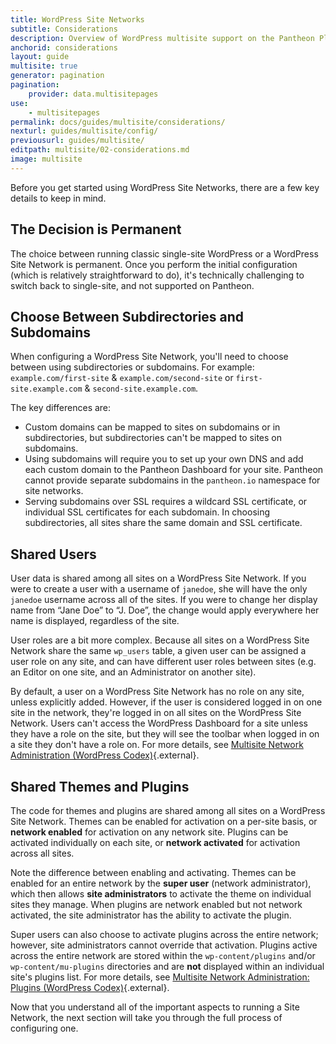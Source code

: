 ```yaml
---
title: WordPress Site Networks
subtitle: Considerations
description: Overview of WordPress multisite support on the Pantheon Platform.
anchorid: considerations
layout: guide
multisite: true
generator: pagination
pagination:
    provider: data.multisitepages
use:
    - multisitepages
permalink: docs/guides/multisite/considerations/
nexturl: guides/multisite/config/
previousurl: guides/multisite/
editpath: multisite/02-considerations.md
image: multisite
---
```

Before you get started using WordPress Site Networks, there are a few key details to keep in mind.

## The Decision is Permanent
The choice between running classic single-site WordPress or a WordPress Site Network is permanent. Once you perform the initial configuration (which is relatively straightforward to do), it's technically challenging to switch back to single-site, and not supported on Pantheon.

## Choose Between Subdirectories and Subdomains
When configuring a WordPress Site Network, you'll need to choose between using subdirectories or subdomains. For example: `example.com/first-site` & `example.com/second-site` or `first-site.example.com` & `second-site.example.com`.

The key differences are:

- Custom domains can be mapped to sites on subdomains or in subdirectories, but subdirectories can't be mapped to sites on subdomains.
- Using subdomains will require you to set up your own DNS and add each custom domain to the Pantheon Dashboard for your site. Pantheon cannot provide separate subdomains in the `pantheon.io` namespace for site networks.
- Serving subdomains over SSL requires a wildcard SSL certificate, or individual SSL certificates for each subdomain. In choosing subdirectories, all sites share the same domain and SSL certificate.

## Shared Users
User data is shared among all sites on a WordPress Site Network. If you were to create a user with a username of `janedoe`, she will have the only `janedoe` username across all of the sites. If you were to change her display name from “Jane Doe” to “J. Doe”, the change would apply everywhere her name is displayed, regardless of the site.

User roles are a bit more complex. Because all sites on a WordPress Site Network share the same `wp_users` table, a given user can be assigned a user role on any site, and can have different user roles between sites (e.g. an Editor on one site, and an Administrator on another site).

By default, a user on a WordPress Site Network has no role on any site, unless explicitly added. However, if the user is considered logged in on one site in the network, they're logged in on all sites on the WordPress Site Network. Users can't access the WordPress Dashboard for a site unless they have a role on the site, but they will see the toolbar when logged in on a site they don't have a role on. For more details, see [Multisite Network Administration (WordPress Codex)](https://codex.wordpress.org/Multisite_Network_Administration){.external}.

## Shared Themes and Plugins
The code for themes and plugins are shared among all sites on a WordPress Site Network. Themes can be enabled for activation on a per-site basis, or **network enabled** for activation on any network site. Plugins can be activated individually on each site, or **network activated** for activation across all sites.

Note the difference between enabling and activating. Themes can be enabled for an entire network by the **super user** (network administrator), which then allows **site administrators** to activate the theme on individual sites they manage. When plugins are network enabled but not network activated, the site administrator has the ability to activate the plugin.

Super users can also choose to activate plugins across the entire network; however, site administrators cannot override that activation. Plugins active across the entire network are stored within the `wp-content/plugins` and/or `wp-content/mu-plugins` directories and are **not** displayed within an individual site's plugins list. For more details, see [Multisite Network Administration: Plugins (WordPress Codex)](https://codex.wordpress.org/Multisite_Network_Administration#Plugins){.external}.

Now that you understand all of the important aspects to running a Site Network, the next section will take you through the full process of configuring one.
